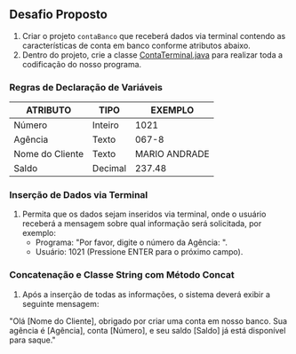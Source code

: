 ## Desafio Proposto

1. Criar o projeto `contaBanco` que receberá dados via terminal contendo as características de conta em banco conforme atributos abaixo.
2. Dentro do projeto, crie a classe [ContaTerminal.java](http://ContaTerminal.java) para realizar toda a codificação do nosso programa.

### Regras de Declaração de Variáveis

| **ATRIBUTO**    | **TIPO** | **EXEMPLO**   |
| --------------- | -------- | ------------- |
| Número          | Inteiro  | 1021          |
| Agência         | Texto    | 067-8         |
| Nome do Cliente | Texto    | MARIO ANDRADE |
| Saldo           | Decimal  | 237.48        |

### Inserção de Dados via Terminal

1. Permita que os dados sejam inseridos via terminal, onde o usuário receberá a mensagem sobre qual informação será solicitada, por exemplo:
    - Programa: "Por favor, digite o número da Agência: ".
    - Usuário: 1021 (Pressione ENTER para o próximo campo).

### Concatenação e Classe String com Método Concat

1. Após a inserção de todas as informações, o sistema deverá exibir a seguinte mensagem:

"Olá [Nome do Cliente], obrigado por criar uma conta em nosso banco. Sua agência é [Agência], conta [Número], e seu saldo [Saldo] já está disponível para saque."

